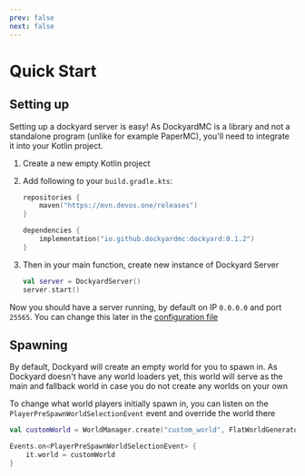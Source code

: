 ```yaml
---
prev: false
next: false
---
```

# Quick Start

## Setting up

Setting up a dockyard server is easy! As DockyardMC is a library and not a standalone program (unlike for example PaperMC), you'll need to integrate it into your Kotlin project.

1. Create a new empty Kotlin project
2. Add following to your `build.gradle.kts`:

    ```kotlin
    repositories {
        maven("https://mvn.devos.one/releases")
    }
    
    dependencies {
        implementation("io.github.dockyardmc:dockyard:0.1.2")
    }
    
    ```
3. Then in your main function, create new instance of Dockyard Server
    ```kotlin
    val server = DockyardServer()
    server.start()
    ```

Now you should have a server running, by default on IP `0.0.0.0` and port `25565`. You can change this later in the [configuration file](wiki/configuration-file)

## Spawning

By default, Dockyard will create an empty world for you to spawn in. As Dockyard doesn't have any world loaders yet, this world will serve as the main and fallback world in case you do not create any worlds on your own

To change what world players initially spawn in, you can listen on the `PlayerPreSpawnWorldSelectionEvent` event and override the world there

```kotlin
val customWorld = WorldManager.create("custom_world", FlatWorldGenerator(), DimensionTypes.OVERWORLD)

Events.on<PlayerPreSpawnWorldSelectionEvent> {
    it.world = customWorld
}
```